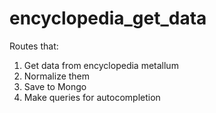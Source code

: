 # encyclopedia_get_data

Routes that:

1) Get data from encyclopedia metallum
2) Normalize them 
3) Save to Mongo
4) Make queries for autocompletion
